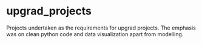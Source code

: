 # upgrad_projects
Projects undertaken as the requirements for upgrad projects. The emphasis was on clean python code and data visualization apart from modelling.
